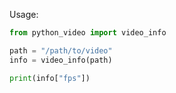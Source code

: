 Usage:
```python
from python_video import video_info

path = "/path/to/video"
info = video_info(path)

print(info["fps"])
```
